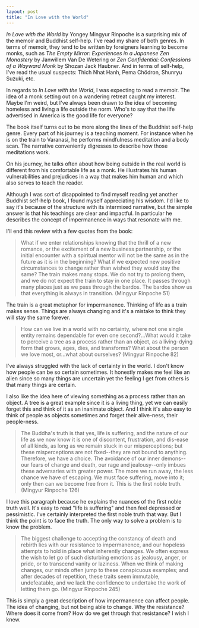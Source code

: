 ```yaml
---
layout: post
title: "In Love with the World"
---
```


*In Love with the World* by Yongey Mingyur Rinpoche is a surprising mix of the memoir and Buddhist self-help. I've read my share of both genres. In terms of memoir, they tend to be written by foreigners learning to become monks, such as *The Empty Mirror: Experiences in a Japanese Zen Monastery* by Janwillem Van De Wetering or *Zen Confidential: Confessions of a Wayward Monk* by Shozan Jack Haubner. And in terms of self-help, I've read the usual suspects: Thich Nhat Hanh, Pema Chödron, Shunryu Suzuki, etc.

In regards to *In Love with the World*, I was expecting to read a memoir. The idea of a monk setting out on a wandering retreat caught my interest. Maybe I'm weird, but I've always been drawn to the idea of becoming homeless and living a life outside the norm. Who's to say that the life advertised in America is the good life for everyone?

The book itself turns out to be more along the lines of the Buddhist self-help genre. Every part of his journey is a teaching moment. For instance when he is on the train to Varanasi, he performs mindfulness meditation and a body scan. The narrative conveniently digresses to describe how those meditations work.

On his journey, he talks often about how being outside in the real world is different from his comfortable life as a monk. He illustrates his human vulnerabilities and prejudices in a way that makes him human and which also serves to teach the reader.

Although I was sort of disappointed to find myself reading yet another Buddhist self-help book, I found myself appreciating his wisdom. I'd like to say it's because of the structure with its intermixed narrative, but the simple answer is that his teachings are clear and impactful. In particular he describes the concept of impermanence in ways that resonate with me.

I'll end this review with a few quotes from the book:

> What if we enter relationships knowing that the thrill of a new romance, or the excitement of a new business partnership, or the initial encounter with a spiritual mentor will not be the same as in the future as it is in the beginning? What if we expected new positive circumstances to change rather than wished they would stay the same? The train makes many stops. We do not try to prolong them, and we do not expect the train to stay in one place. It passes through many places just as we pass through the bardos. The bardos show us that everything is always in transition. (Mingyur Rinpoche 51)

The train is a great metaphor for impermanence. Thinking of life as a train makes sense. Things are always changing and it's a mistake to think they will stay the same forever.

> How can we live in a world with no certainty, where not one single entity remains dependable for even one second?...What would it take to perceive a tree as a process rather than an object, as a living-dying form that grows, ages, dies, and transforms? What about the person we love most, or...what about ourselves? (Mingyur Rinpoche 82)

I've always struggled with the lack of certainty in the world. I don't know how people can be so certain sometimes. It honestly makes me feel like an alien since so many things are uncertain yet the feeling I get from others is that many things are certain.

I also like the idea here of viewing something as a process rather than an object. A tree is a great example since it is a living thing, yet we can easily forget this and think of it as an inanimate object. And I think it's also easy to think of people as objects sometimes and forget their alive-ness, their people-ness.

> The Buddha's truth is that yes, life is suffering, and the nature of our life as we now know it is one of discontent, frustration, and dis-ease of all kinds, as long as we remain stuck in our misperceptions; but these misperceptions are not fixed--they are not bound to anything. Therefore, we have a choice. The avoidance of our inner demons--our fears of change and death, our rage and jealousy--only imbues these adversaries with greater power. The more we run away, the less chance we have of escaping. We must face suffering, move into it; only then can we become free from it. This is the first noble truth. (Mingyur Rinpoche 126)

I love this paragraph because he explains the nuances of the first noble truth well. It's easy to read "life is suffering" and then feel depressed or pessimistic. I've certainly interpreted the first noble truth that way. But I think the point is to face the truth. The only way to solve a problem is to know the problem.

> The biggest challenge to accepting the constancy of death and rebirth lies with our resistance to impermanence, and our hopeless attempts to hold in place what inherently changes. We often express the wish to let go of such disturbing emotions as jealousy, anger, or pride, or to transcend vanity or laziness. When we think of making changes, our minds often jump to these conspicuous examples; and after decades of repetition, these traits seem immutable, undefeatable, and we lack the confidence to undertake the work of letting them go. (Mingyur Rinpoche 245)

This is simply a great description of how impermanence can affect people. The idea of changing, but not being able to change. Why the resistance? Where does it come from? How do we get through that resistance? I wish I knew.


